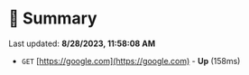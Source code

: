 # 📖 Summary
Last updated: **8/28/2023, 11:58:08 AM**

- `GET` [https://google.com](https://google.com) - **Up** (158ms)
